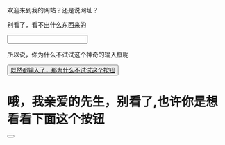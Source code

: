 <html>
    <head>
        <style>
            .backgd{
            width: 100%;
            height: 100%;
            position: fixed;
            z-index: 0;
            background-image:url(https://c-ssl.duitang.com/uploads/blog/202209/27/20220927073353_61380.jpeg);
        }
        </style>
    </head>
    <body>
        <p>欢迎来到我的网站？还是说网址？</p>
        <div>
            <p>别看了，看不出什么东西来的</p>
            <input type="text">
            <p>所以说，你为什么不试试这个神奇的输入框呢</p>
            <button><a href="https://c-ssl.duitang.com/uploads/item/202006/15/20200615122238_vrhsm.jpg">既然都输入了，那为什么不试试这个按钮</a></button>
            <h1>
                哦，我亲爱的先生，别看了,也许你是想看看下面这个按钮
            </h1>
           <button></button>
    </body>
</html>


